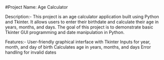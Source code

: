 #Project Name: Age Calculator


Description:-
  This project is an age calculator application built using Python and Tkinter. It allows users to enter their birthdate and calculate their age in years, months, and days. The goal of this project is to demonstrate basic Tkinter GUI programming and date manipulation in Python.

Features:-
  User-friendly graphical interface with Tkinter
  Inputs for year, month, and day of birth
  Calculates age in years, months, and days
  Error handling for invalid dates
